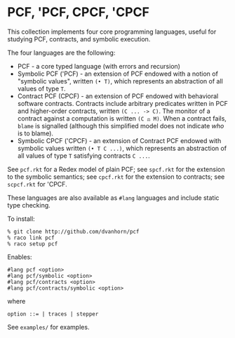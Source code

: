 PCF, 'PCF, CPCF, 'CPCF
======================

This collection implements four core programming languages, useful for
studying PCF, contracts, and symbolic execution.

The four languages are the following:

* PCF - a core typed language (with errors and recursion)
* Symbolic PCF ('PCF) - an extension of PCF endowed with a notion
  of "symbolic values", written `(• T)`, which represents an
  abstraction of all values of type `T`.
* Contract PCF (CPCF) - an extension of PCF endowed with behavioral
  software contracts.  Contracts include arbitrary predicates written
  in PCF and higher-order contracts, written `(C ... -> C)`.  The
  monitor of a contract against a computation is written `(C ⚖ M)`.
  When a contract fails, `blame` is signalled (although this
  simplified model does not indicate _who_ is to blame).
* Symbolic CPCF ('CPCF) - an extension of Contract PCF endowed with
  symbolic values written `(• T C ...)`, which represents an
  abstraction of all values of type `T` satisfying contracts `C ...`.

See `pcf.rkt` for a Redex model of plain PCF; see `spcf.rkt` for the
extension to the symbolic semantics; see `cpcf.rkt` for the extension
to contracts; see `scpcf.rkt` for 'CPCF.

These languages are also available as `#lang` languages and include
static type checking.

To install:

```
% git clone http://github.com/dvanhorn/pcf
% raco link pcf
% raco setup pcf
```

Enables:

```
#lang pcf <option>
#lang pcf/symbolic <option>
#lang pcf/contracts <option>
#lang pcf/contracts/symbolic <option>
```

where

`option ::=
        | traces
        | stepper`

See `examples/` for examples.
